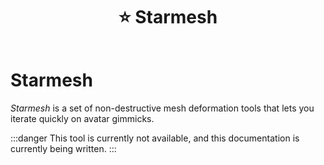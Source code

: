 ﻿---
title: ⭐ Starmesh
---
# Starmesh

*Starmesh* is a set of non-destructive mesh deformation tools that lets you iterate quickly
on avatar gimmicks.

:::danger
This tool is currently not available, and this documentation is currently being written.
:::

